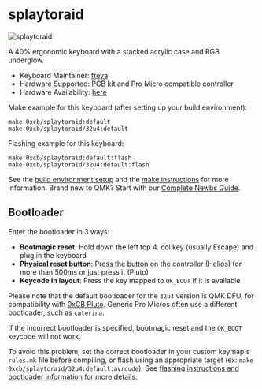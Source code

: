 # splaytoraid

![splaytoraid](https://i.imgur.com/N85DPHGh.png)

A 40% ergonomic keyboard with a stacked acrylic case and RGB underglow.

* Keyboard Maintainer: [freya](https://github.com/freya-irl)
* Hardware Supported: PCB kit and Pro Micro compatible controller
* Hardware Availability: [here](https://keeb.supply/products/splaytoraid-messenger-edition)

Make example for this keyboard (after setting up your build environment):

    make 0xcb/splaytoraid:default
    make 0xcb/splaytoraid/32u4:default
    
Flashing example for this keyboard:

    make 0xcb/splaytoraid:default:flash
    make 0xcb/splaytoraid/32u4:default:flash


See the [build environment setup](https://docs.qmk.fm/#/getting_started_build_tools) and the [make instructions](https://docs.qmk.fm/#/getting_started_make_guide) for more information. Brand new to QMK? Start with our [Complete Newbs Guide](https://docs.qmk.fm/#/newbs).

## Bootloader

Enter the bootloader in 3 ways:

* **Bootmagic reset**: Hold down the left top 4. col key (usually Escape) and plug in the keyboard
* **Physical reset button**: Press the button on the controller (Helios) for more than 500ms or just press it (Pluto)
* **Keycode in layout**: Press the key mapped to `QK_BOOT` if it is available

Please note that the default bootloader for the `32u4` version is QMK DFU, for compatibility with [0xCB Pluto](https://github.com/0xCB-dev/0xCB-Pluto). Generic Pro Micros often use a different bootloader, such as `caterina`.

If the incorrect bootloader is specified, bootmagic reset and the `QK_BOOT` keycode will not work.

To avoid this problem, set the correct bootloader in your custom keymap's `rules.mk` file before compiling, or flash using an appropriate target (ex: `make 0xcb/splaytoraid/32u4:default:avrdude`). See [flashing instructions and bootloader information](https://docs.qmk.fm/#/flashing) for more details.
